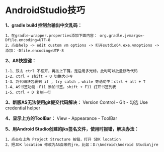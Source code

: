 # AndroidStudio技巧

**1、gradle build 控制台输出中文乱码：**

    1、在gradle-wrapper.properties添加下面内容： org.gradle.jvmargs=-Dfile.encoding=UTF-8
    2、点击help -> edit custom vm options -> 打开sutdio64.exe.vmoptions -> 添加：-Dfile.encoding=UTF-8

**2、AS快捷键：**

    1-1、双击 ctrl 不松开，再按上下键，是启用多光标，此时可以批量修改代码
    1-2、ctrl + shift + U 切换大小写
    1-3、将代码块包裹到 if , try catch ，while 等语句中：ctrl + alt + T
    1-4、AS书签功能：F11 添加书签，shift + F11 打开书签列表
    1-5、ctrl + D 复制一行

**3、新版AS无法使用git提交代码解决：** Version Control - Git - 勾选 Use credential helper

**4、显示上方的ToolBar：** View - Appearance - ToolBar

**5、用Android Studio创建的jks签名文件，使用时报错，解决办法：**

    1、点击右上角 Project Structure 按钮，打开 SDK location
    2、把JDK location 修改为AS自带的jre，比如：D:\Android\Android Studio\jre
